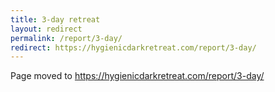 ```yaml
---
title: 3-day retreat
layout: redirect
permalink: /report/3-day/
redirect: https://hygienicdarkretreat.com/report/3-day/
---
```


Page moved to <https://hygienicdarkretreat.com/report/3-day/>

